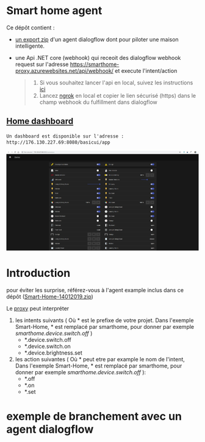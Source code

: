 # Smart home agent

Ce dépôt contient :

- [un export zip](https://github.com/badreddine-dlaila/DialogFlow.OH.Proxy/raw/master/Smart-Home-14012019.zip) d'un agent dialogflow dont pour piloter une maison intelligente.

- une Api .NET core (webhook) qui receoit des dialogflow webhook request sur l'adresse https://smarthome-proxy.azurewebsites.net/api/webhook/ et execute l'intent/action

    >1. Si vous souhaitez lancer l'api en local, suivez les instructions [ici](https://code.visualstudio.com/docs/other/dotnet)
    >2. Lancez [ngrok](https://ngrok.com/) en local et copier le lien sécurisé (https) dans le champ webhook du fulfillment
    dans dialogflow 

## [Home dashboard](http://176.130.227.69:8080/basicui/app)

    Un dashboard est disponible sur l'adresse : http://176.130.227.69:8080/basicui/app

![openhab dashboard](Images/B5CDAA9F-1D8F-4796-854B-252E93298229.jpg)

# Introduction 

pour éviter les surprise, référez-vous à l'agent example inclus dans ce dépôt ([Smart-Home-14012019.zip](https://github.com/badreddine-dlaila/DialogFlow.OH.Proxy/raw/master/Smart-Home-14012019.zip))

Le [proxy](https://smarthome-proxy.azurewebsites.net/api/info) peut interpréter
1. les intents suivants ( Où * est le prefixe de votre projet. Dans l'exemple Smart-Home, * est remplacé par smarthome, pour donner par exemple *smarthome.device.switch.off* )
    - *.device.switch.off
    - *.device.switch.on
    - *.device.brightness.set
 2. les action suivantes ( Où * peut etre par example le nom de l'intent, Dans l'exemple Smart-Home, * est remplacé par smarthome, pour donner par exemple *smarthome.device.switch.off* ):
    - *.off
    - *.on
    - *.set
    
# exemple de branchement avec un agent dialogflow  



